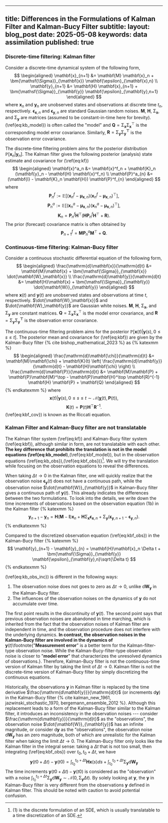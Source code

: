 ﻿
---
title: Differences in the Formulations of Kalman Filter and Kalman-Bucy Filter
subtitle: 
layout: blog_post
date: 2025-05-08
keywords: data assimilation
published: true
---

### Discrete-time filtering: Kalman filter

Consider a discrete-time dynamical system of the following form,
$$
\begin{aligned}
\mathbf{x}_{n+1} &= \mathbf{M} \mathbf{x}_n + \bm{\mathsf{\Sigma}}_{\mathbf{x}} \mathbf{\epsilon}_{\mathbf{x},n} \\
\mathbf{y}_{n+1} &= \mathbf{H} \mathbf{x}_{n+1} + \bm{\mathsf{\Sigma}}_{\mathbf{y}} \mathbf{\epsilon}_{\mathbf{y},n+1}
\end{aligned}
$$
where $\mathbf{x}_n$ and $\mathbf{y}_n$ are unobserved states and observations at discrete time $t_n$, respectively. $\mathbf{\epsilon}_{\mathbf{x}, n}$ and $\mathbf{\epsilon}_{\mathbf{y}, n}$ are standard Gaussian random noises. $\mathbf{M}$, $\mathbf{H}$, $\bm{\mathsf{\Sigma}}_{\mathbf{x}}$, and $\bm{\mathsf{\Sigma}}_{\mathbf{y}}$ are matrices (assumed to be constant-in-time here for brevity). (\ref{eq:kb_model}) is often called the "model" and $\mathbf{Q}=\bm{\mathsf{\Sigma}}_{\mathbf{x}}\bm{\mathsf{\Sigma}}_{\mathbf{x}}^\top$ is the corresponding model error covariance. Similarly, $\mathbf{R}=\bm{\mathsf{\Sigma_{\mathbf{y}}}}\bm{\mathsf{\Sigma_{\mathbf{y}}}^\top}$ is the observation error covariance.

The discrete-time filtering problem aims for the posterior distribution $\mathbb{P}[\mathbf{x}_n| \mathbf{y}_n]$. The Kalman filter gives the following posterior (analysis) state estimate and covariance for (\ref{eq:kf})
$$
\begin{aligned}
\mathbf{x}^a_n &= \mathbf{x}^f_n + \mathbf{K}_n (\mathbf{y}_n - \mathbf{H} \mathbf{x}^f_n) \\
\mathbf{P}^a_{n} &= (\mathbf{I} - \mathbf{K}_n \mathbf{H}) \mathbf{P}^f_{n}
\end{aligned}
$$
where
$$\mathbf{P}^f_{n}:=\mathbb{E}[(\mathbf{x}^f_{n}-\mathbf{\mu}_{\mathbf{x},n})(\mathbf{x}^f_{n}-\mathbf{\mu}_{\mathbf{x},n})^\top],$$
$$\mathbf{P}^a_{n}:=\mathbb{E}[(\mathbf{x}^a_n-\mathbf{\mu}_{\mathbf{x},n})(\mathbf{x}^a_n-\mathbf{\mu}_{\mathbf{x},n})^\top],$$
$$
\mathbf{K}_n = \mathbf{P}^f_{n}\mathbf{H}^\top(\mathbf{H}\mathbf{P}^f_n\mathbf{H}^\top+ \mathbf{R}).
$$
The prior (forecast) covariance matrix is often obtained by
$$
\mathbf{P}^f_{n+1}=\mathbf{M}\mathbf{P}_{n}^a\mathbf{M}^\top + \mathbf{Q}.
$$

### Continuous-time filtering: Kalman-Bucy filter

Consider a continuous stochastic differential equation of the following form,
$$
\begin{aligned}
\frac{\mathrm{d}\mathbf{x}}{\mathrm{d}t} &= \mathbf{M}\mathbf{x} + \bm{\mathsf{\Sigma}}_{\mathbf{x}} \dot{\mathbf{W}_\mathbf{x}} \\
\frac{\mathrm{d}\mathbf{y}}{\mathrm{d}t} &= \mathbf{H}\mathbf{x} + \bm{\mathsf{\Sigma}}_{\mathbf{y}} \dot{\mathbf{W}}_{\mathbf{y}}
\end{aligned}
$$
where $\mathbf{x}(t)$ and $\mathbf{y}(t)$ are unobserved states and observations at time $t$, respectively. $\dot{\mathbf{W}_\mathbf{x}}$ and $\dot{\mathbf{W}_\mathbf{y}}$ are Gaussian white noises. $\mathbf{M}$, $\mathbf{H}$, $\bm{\mathsf{\Sigma}}_{\mathbf{x}}$, and $\bm{\mathsf{\Sigma}}_{\mathbf{y}}$ are constant matrices. $\mathbf{Q}=\bm{\mathsf{\Sigma}}_{\mathbf{x}}\bm{\mathsf{\Sigma}}_{\mathbf{x}}^\top$ is the model error covariance, and $\mathbf{R}=\bm{\mathsf{\Sigma_{\mathbf{y}}}}\bm{\mathsf{\Sigma_{\mathbf{y}}}^\top}$ is the observation error covariance.

The continuous-time filtering problem aims for the posterior $\mathbb{P}[\mathbf{x}(t)|\mathbf{y}(s), 0\leq s\leq t]$. The posterior mean and covariance for (\ref{eq:kbf}) are given by the Kalman-Bucy filter {% cite bishop_mathematical_2023 %} as
{% katexmm %}
$$
\begin{aligned}
\frac{\mathrm{d}\mathbf{\chi}}{\mathrm{d}t} &= \mathbf{M}\mathbf{\chi} + \mathbf{K}(t) \left( \frac{\mathrm{d}\mathbf{y}}{\mathrm{d}t} - \mathbf{H}\mathbf{\chi} \right) \\
\frac{\mathrm{d}\mathbf{P}}{\mathrm{d}t} &= \mathbf{M}\mathbf{P} + \mathbf{P}\mathbf{M}^\top - \mathbf{P}\mathbf{H}^\top \mathbf{R}^{-1} \mathbf{H} \mathbf{P} + \mathbf{Q}
\end{aligned}
$$
{% endkatexmm %}
where 
$$
\mathbf{x}(t)|\mathbf{y}(s), 0\leq s\leq t \sim \mathcal{N}(\mathbf{\chi}(t), \mathbf{P}(t)),
$$
$$
\mathbf{K}(t)= \mathbf{P}(t)\mathbf{H}^\top\mathbf{R}^{-1}.
$$
(\ref{eq:kbf_cov}) is known as the Riccati equation.

### Kalman Filter and Kalman-Bucy filter are not translatable

The Kalman filter system (\ref{eq:kf}) and Kalman-Bucy filter system (\ref{eq:kbf}), although similar in form, are not translatable with each other. **The key difference that prohibits the translation is not in the model equations (\ref{eq:kb_model**),(\ref{eq:kbf_model}), but in the observation equations (\ref{eq:kb_obs}),(\ref{eq:kbf_obs})}[^1]. We will try the translation while focusing on the observation equations to reveal the differences. 

[^1]: (1) is the discrete formulation of an SDE, which is usually translatable to a time discretization of an SDE.

When taking $\Delta t\to 0$ in the Kalman filter, one will quickly realize that the observation noise $\mathbf{\epsilon}_{\mathbf{y}}(t)$ does not have a continuous path, while the observation noise $\dot{\mathbf{W}}_{\mathbf{y}}$ in Kalman-Bucy filter gives a continuous path of $\mathbf{y}(t)$. This already indicates the differences between the two formulations. To look into the details, we write down the time increments of observations based on the observation equation (1b) in the Kalman filter
{% katexmm %}
$$
\mathbf{y}_{n+1} - \mathbf{y}_{n} = \mathbf{H}(\mathbf{M} - \mathbf{I})\mathbf{x}_n + \mathbf{H}\bm{\mathsf{\Sigma}}_{\mathbf{x}}\mathbf{\epsilon}_{\mathbf{x}, n} + \bm{\mathsf{\Sigma}}_{\mathbf{y}} (\mathbf{\epsilon}_{\mathbf{y},n+1} - \mathbf{\epsilon}_{\mathbf{y},n}).
$$
{% endkatexmm %}

Compared to the discretized observation equation (\ref{eq:kbf_obs}) in the Kalman-Bucy filter 
{% katexmm %}
$$
\mathbf{y}_{n+1} - \mathbf{y}_{n} = \mathbf{H}\mathbf{x}_n \Delta t +  \bm{\mathsf{\Sigma}}_{\mathbf{y}} \mathbf{\epsilon}_{\mathbf{y},n}\sqrt{\Delta t}
$$
{% endkatexmm %}

(\ref{eq:kb_obs_inc}) is different in the following ways:

1. The observation noise does not goes to zero as $\Delta t\to 0$, unlike $\mathrm{d}\mathbf{W}_{\mathbf{y}}$ in the Kalman-Bucy filter.
2. The influences of the observation noises on the dynamics of $\mathbf{y}$ do not accumulate over time.

The first point results in the discontinuity of $\mathbf{y}(t)$. The second point says that previous observation noises are abandoned in time marching, which is inherited from the fact that the observation noises of Kalman filter are independent in time, and the observation procedure does not interfere with the underlying dynamics. **In contrast, the observation noises in the Kalman-Bucy filter are involved in the dynamics of** $\mathbf{y}(t)$\footnote{"**Measurement error**" is a better term for the Kalman-filter-type observation noise. While the Kalman-Bucy-filter-type observation noise is closer to "**model error**" that characterizes the unresolved dynamics of observations.}. Therefore, Kalman-Bucy filter is not the continuous-time version of Kalman filter by taking the limit of $\Delta t\to 0$. Kalman filter is not the discrete-time version of Kalman-Bucy filter by simply discretizing the continuous equations. 

Historically, the observations $\mathbf{y}$ in Kalman filter is replaced by the time derivative $\frac{\mathrm{d\mathbf{y}}}{\mathrm{d}t}$ (or increments $\mathrm{d\mathbf{y}}$) in the Kalman-Bucy filter  {% cite kalman_new_1961, jazwinski_stochastic_1970, bergemann_ensemble_2012 %}. Although this replacement leads to a form of the Kalman-Bucy filter similar to the Kalman filter, it introduces an inconsistency in the observation noises --- consider $\frac{\mathrm{d\mathbf{y}}}{\mathrm{d}t}$ as the "observations", the observation noise $\dot{\mathbf{W}}_{\mathbf{y}}$ has an infinite magnitude, or consider $\mathrm{d\mathbf{y}}$ as the "observations", the observation noise $\mathrm{d}{\mathbf{W}}_{\mathbf{y}}$ has an zero magnitude, both of which are unrealistic for the Kalman filter when taking the limit $\Delta t\to 0$. The Kalman-Bucy filter only looks like the Kalman filter in the integral sense: taking a $\Delta t$ that is not too small, then integrating (\ref{eq:kbf_obs}) over $t_0, t_0+\Delta t$, we have
$$
\mathbf{y}(t0+\Delta t) - \mathbf{y}(t0) = \int_{t_0}^{t_0+\Delta t}\mathbf{H}\mathbf{x}(s)ds + \int_{t_0}^{t_0+\Delta t} \bm{\mathsf{\Sigma_{\mathbf{y}}}}\mathrm{d}\mathbf{W}_\mathbf{y}
$$
The time increments $\mathbf{y}(t0+\Delta t) - \mathbf{y}(t0)$ is considered as the "observation" with a noise $\int_{t_0}^{t_0+\Delta t} \bm{\mathsf{\Sigma_{\mathbf{y}}}}\mathrm{d}\mathbf{W}_\mathbf{y}\sim \mathcal{N}(0, \bm{\mathsf{\Sigma_{\mathbf{y}}}}\Delta t)$. By solely looking at $\mathbf{y}$, the $\mathbf{y}$ in Kalman-Bucy filter is very different from the observations $\mathbf{y}$ defined in Kalman filter. This should be noted with caution to avoid potential confusion.

